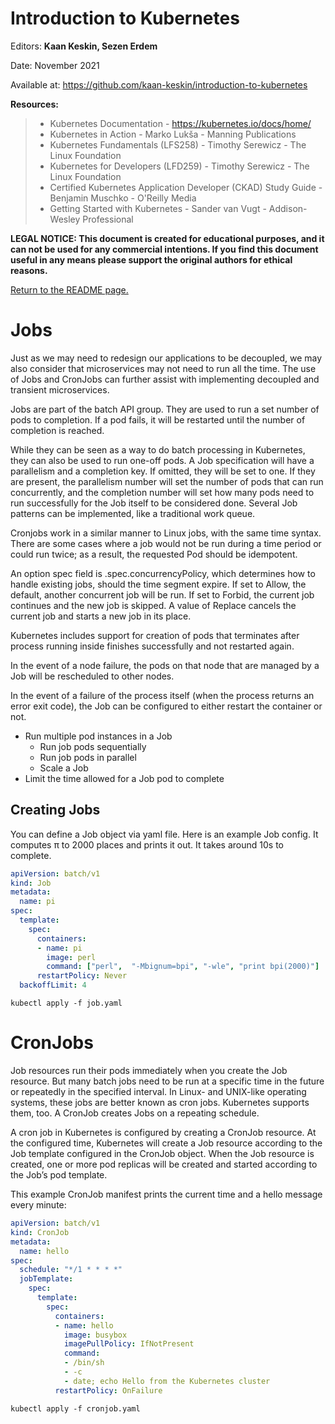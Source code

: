 # Introduction to Kubernetes

Editors: **Kaan Keskin, Sezen Erdem**

Date: November 2021

Available at: https://github.com/kaan-keskin/introduction-to-kubernetes

**Resources:**

> - Kubernetes Documentation - https://kubernetes.io/docs/home/
> - Kubernetes in Action - Marko Lukša - Manning Publications
> - Kubernetes Fundamentals (LFS258) - Timothy Serewicz - The Linux Foundation
> - Kubernetes for Developers (LFD259) - Timothy Serewicz - The Linux Foundation
> - Certified Kubernetes Application Developer (CKAD) Study Guide - Benjamin Muschko - O'Reilly Media
> - Getting Started with Kubernetes - Sander van Vugt - Addison-Wesley Professional

**LEGAL NOTICE: This document is created for educational purposes, and it can not be used for any commercial intentions. If you find this document useful in any means please support the original authors for ethical reasons.** 

[Return to the README page.](README.md)

# Jobs

Just as we may need to redesign our applications to be decoupled, we may also consider that microservices may not need to run all the time. The use of Jobs and CronJobs can further assist with implementing decoupled and transient microservices.

Jobs are part of the batch API group. They are used to run a set number of pods to completion. If a pod fails, it will be restarted until the number of completion is reached.

While they can be seen as a way to do batch processing in Kubernetes, they can also be used to run one-off pods. A Job specification will have a parallelism and a completion key. If omitted, they will be set to one. If they are present, the parallelism number will set the number of pods that can run concurrently, and the completion number will set how many pods need to run successfully for the Job itself to be considered done. Several Job patterns can be implemented, like a traditional work queue. 

Cronjobs work in a similar manner to Linux jobs, with the same time syntax. There are some cases where a job would not be run during a time period or could run twice; as a result, the requested Pod should be idempotent. 

An option spec field is .spec.concurrencyPolicy, which determines how to handle existing jobs, should the time segment expire. If set to Allow, the default, another concurrent job will be run. If set to Forbid, the current job continues and the new job is skipped. A value of Replace cancels the current job and starts a new job in its place.

Kubernetes includes support for creation of pods that terminates after process running inside finishes successfully and not restarted again.

In the event of a node failure, the pods on that node that are managed by a Job will be rescheduled to other nodes.

In the event of a failure of the process itself (when the process returns an error exit code), the Job can be configured to either restart the container or not.

* Run multiple pod instances in a Job
    * Run job pods sequentially
    * Run job pods in parallel
    * Scale a Job
* Limit the time allowed for a Job pod to complete

## Creating Jobs

You can define a Job object via yaml file. Here is an example Job config. It computes π to 2000 places and prints it out. It takes around 10s to complete.

```yaml
apiVersion: batch/v1
kind: Job
metadata:
  name: pi
spec:
  template:
    spec:
      containers:
      - name: pi
        image: perl
        command: ["perl",  "-Mbignum=bpi", "-wle", "print bpi(2000)"]
      restartPolicy: Never
  backoffLimit: 4
```
```shell
kubectl apply -f job.yaml
```

# CronJobs

Job resources run their pods immediately when you create the Job resource. But many batch jobs need to be run at a specific time in the future or repeatedly in the specified interval. In Linux- and UNIX-like operating systems, these jobs are better known as cron jobs. Kubernetes supports them, too. A CronJob creates Jobs on a repeating schedule.

A cron job in Kubernetes is configured by creating a CronJob resource. At the configured time, Kubernetes will create a Job resource according to the Job template configured in the CronJob object. When the Job resource is created, one or more pod replicas will be created and started according to the Job’s pod template.

This example CronJob manifest prints the current time and a hello message every minute:

```yaml
apiVersion: batch/v1
kind: CronJob
metadata:
  name: hello
spec:
  schedule: "*/1 * * * *"
  jobTemplate:
    spec:
      template:
        spec:
          containers:
          - name: hello
            image: busybox
            imagePullPolicy: IfNotPresent
            command:
            - /bin/sh
            - -c
            - date; echo Hello from the Kubernetes cluster
          restartPolicy: OnFailure
```
```shell
kubectl apply -f cronjob.yaml
```